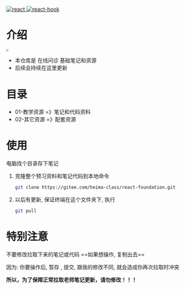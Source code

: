 <p align="left">
  <a href="https://react.docschina.org">
    <img src="https://img.shields.io/badge/react-18.0.0-brightgreen.svg" alt="react">
  </a>
  <a href="https://react.docschina.org/docs/hooks-intro.html">
    <img src="https://img.shields.io/static/v1?label=react-hook&message=base&color=blueviolet" alt="react-hook">
  </a>
</p>

# 介绍

<img src="https://gitee.com/mengi/imgs/raw/master/img/cat.jpg" style="zoom: 40%;" />

- 本仓库是 在线问诊 基础笔记和资源
- 后续会持续在这里更新

# 目录

- 01-教学资源 =》笔记和代码资料
- 02-其它资源 =》配套资源

# 使用

电脑找个目录存下笔记

1. 克隆整个预习资料和笔记代码到本地命令

   ```bash
   git clone https://gitee.com/heima-class/react-foundation.git
   ```

2. 以后有更新, 保证终端在这个文件夹下, 执行

   ```bash
   git pull
   ```

# 特别注意

不要修改拉取下来的笔记或代码 ==如果想操作, 复制出去==

因为: 你要操作后, 暂存 , 提交, 跟我的修改不同, 就会造成你再次拉取时冲突

**所以，为了保障正常拉取老师笔记更新，请勿修改！！！**

